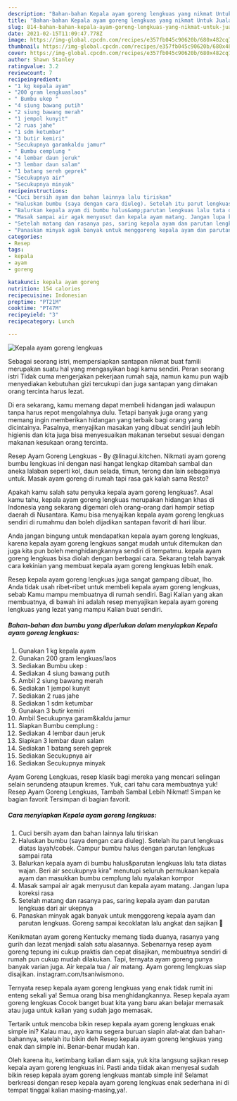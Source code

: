 ```yaml
---
description: "Bahan-bahan Kepala ayam goreng lengkuas yang nikmat Untuk Jualan"
title: "Bahan-bahan Kepala ayam goreng lengkuas yang nikmat Untuk Jualan"
slug: 814-bahan-bahan-kepala-ayam-goreng-lengkuas-yang-nikmat-untuk-jualan
date: 2021-02-15T11:09:47.778Z
image: https://img-global.cpcdn.com/recipes/e357fb045c90620b/680x482cq70/kepala-ayam-goreng-lengkuas-foto-resep-utama.jpg
thumbnail: https://img-global.cpcdn.com/recipes/e357fb045c90620b/680x482cq70/kepala-ayam-goreng-lengkuas-foto-resep-utama.jpg
cover: https://img-global.cpcdn.com/recipes/e357fb045c90620b/680x482cq70/kepala-ayam-goreng-lengkuas-foto-resep-utama.jpg
author: Shawn Stanley
ratingvalue: 3.2
reviewcount: 7
recipeingredient:
- "1 kg kepala ayam"
- "200 gram lengkuaslaos"
- " Bumbu ukep "
- "4 siung bawang putih"
- "2 siung bawang merah"
- "1 jempol kunyit"
- "2 ruas jahe"
- "1 sdm ketumbar"
- "3 butir kemiri"
- "Secukupnya garamkaldu jamur"
- " Bumbu cemplung "
- "4 lembar daun jeruk"
- "3 lembar daun salam"
- "1 batang sereh geprek"
- "Secukupnya air"
- "Secukupnya minyak"
recipeinstructions:
- "Cuci bersih ayam dan bahan lainnya lalu tiriskan"
- "Haluskan bumbu (saya dengan cara diuleg). Setelah itu parut lengkuas diatas layah/cobek. Campur bumbu halus dengan parutan lengkuas sampai rata"
- "Balurkan kepala ayam di bumbu halus&amp;parutan lengkuas lalu tata diatas wajan. Beri air secukupnya kira&#34; menutupi seluruh permukaan kepala ayam dan masukkan bumbu cemplung lalu nyalakan kompor"
- "Masak sampai air agak menyusut dan kepala ayam matang. Jangan lupa koreksi rasa"
- "Setelah matang dan rasanya pas, saring kepala ayam dan parutan lengkuas dari air ukepnya"
- "Panaskan minyak agak banyak untuk menggoreng kepala ayam dan parutan lengkuas. Goreng sampai kecoklatan lalu angkat dan sajikan 🤗"
categories:
- Resep
tags:
- kepala
- ayam
- goreng

katakunci: kepala ayam goreng 
nutrition: 154 calories
recipecuisine: Indonesian
preptime: "PT21M"
cooktime: "PT47M"
recipeyield: "3"
recipecategory: Lunch

---
```



![Kepala ayam goreng lengkuas](https://img-global.cpcdn.com/recipes/e357fb045c90620b/680x482cq70/kepala-ayam-goreng-lengkuas-foto-resep-utama.jpg)

Sebagai seorang istri, mempersiapkan santapan nikmat buat famili merupakan suatu hal yang mengasyikan bagi kamu sendiri. Peran seorang istri Tidak cuma mengerjakan pekerjaan rumah saja, namun kamu pun wajib menyediakan kebutuhan gizi tercukupi dan juga santapan yang dimakan orang tercinta harus lezat.

Di era  sekarang, kamu memang dapat membeli hidangan jadi walaupun tanpa harus repot mengolahnya dulu. Tetapi banyak juga orang yang memang ingin memberikan hidangan yang terbaik bagi orang yang dicintainya. Pasalnya, menyajikan masakan yang dibuat sendiri jauh lebih higienis dan kita juga bisa menyesuaikan makanan tersebut sesuai dengan makanan kesukaan orang tercinta. 

Resep Ayam Goreng Lengkuas - By @linagui.kitchen. Nikmati ayam goreng bumbu lengkuas ini dengan nasi hangat lengkap ditambah sambal dan aneka lalaban seperti kol, daun selada, timun, terong dan lain sebagainya untuk. Masak ayam goreng di rumah tapi rasa gak kalah sama Resto?

Apakah kamu salah satu penyuka kepala ayam goreng lengkuas?. Asal kamu tahu, kepala ayam goreng lengkuas merupakan hidangan khas di Indonesia yang sekarang digemari oleh orang-orang dari hampir setiap daerah di Nusantara. Kamu bisa menyajikan kepala ayam goreng lengkuas sendiri di rumahmu dan boleh dijadikan santapan favorit di hari libur.

Anda jangan bingung untuk mendapatkan kepala ayam goreng lengkuas, karena kepala ayam goreng lengkuas sangat mudah untuk ditemukan dan juga kita pun boleh menghidangkannya sendiri di tempatmu. kepala ayam goreng lengkuas bisa diolah dengan berbagai cara. Sekarang telah banyak cara kekinian yang membuat kepala ayam goreng lengkuas lebih enak.

Resep kepala ayam goreng lengkuas juga sangat gampang dibuat, lho. Anda tidak usah ribet-ribet untuk membeli kepala ayam goreng lengkuas, sebab Kamu mampu membuatnya di rumah sendiri. Bagi Kalian yang akan membuatnya, di bawah ini adalah resep menyajikan kepala ayam goreng lengkuas yang lezat yang mampu Kalian buat sendiri.

<!--inarticleads1-->

##### Bahan-bahan dan bumbu yang diperlukan dalam menyiapkan Kepala ayam goreng lengkuas:

1. Gunakan 1 kg kepala ayam
1. Gunakan 200 gram lengkuas/laos
1. Sediakan  Bumbu ukep :
1. Sediakan 4 siung bawang putih
1. Ambil 2 siung bawang merah
1. Sediakan 1 jempol kunyit
1. Sediakan 2 ruas jahe
1. Sediakan 1 sdm ketumbar
1. Gunakan 3 butir kemiri
1. Ambil Secukupnya garam&amp;kaldu jamur
1. Siapkan  Bumbu cemplung :
1. Sediakan 4 lembar daun jeruk
1. Siapkan 3 lembar daun salam
1. Sediakan 1 batang sereh geprek
1. Sediakan Secukupnya air
1. Sediakan Secukupnya minyak


Ayam Goreng Lengkuas, resep klasik bagi mereka yang mencari selingan selain serundeng ataupun kremes. Yuk, cari tahu cara membuatnya yuk! Resep Ayam Goreng Lengkuas, Tambah Sambal Lebih Nikmat! Simpan ke bagian favorit Tersimpan di bagian favorit. 

<!--inarticleads2-->

##### Cara menyiapkan Kepala ayam goreng lengkuas:

1. Cuci bersih ayam dan bahan lainnya lalu tiriskan
1. Haluskan bumbu (saya dengan cara diuleg). Setelah itu parut lengkuas diatas layah/cobek. Campur bumbu halus dengan parutan lengkuas sampai rata
1. Balurkan kepala ayam di bumbu halus&amp;parutan lengkuas lalu tata diatas wajan. Beri air secukupnya kira&#34; menutupi seluruh permukaan kepala ayam dan masukkan bumbu cemplung lalu nyalakan kompor
1. Masak sampai air agak menyusut dan kepala ayam matang. Jangan lupa koreksi rasa
1. Setelah matang dan rasanya pas, saring kepala ayam dan parutan lengkuas dari air ukepnya
1. Panaskan minyak agak banyak untuk menggoreng kepala ayam dan parutan lengkuas. Goreng sampai kecoklatan lalu angkat dan sajikan 🤗


Kenikmatan ayam goreng Kentucky memang tiada duanya, rasanya yang gurih dan lezat menjadi salah satu alasannya. Sebenarnya resep ayam goreng tepung ini cukup praktis dan cepat disajikan, membuatnya sendiri di rumah pun cukup mudah dilakukan. Tapi, ternyata ayam goreng punya banyak varian juga. Air kepala tua / air matang. Ayam goreng lengkuas siap disajikan. instagram.com/tsaniwismono. 

Ternyata resep kepala ayam goreng lengkuas yang enak tidak rumit ini enteng sekali ya! Semua orang bisa menghidangkannya. Resep kepala ayam goreng lengkuas Cocok banget buat kita yang baru akan belajar memasak atau juga untuk kalian yang sudah jago memasak.

Tertarik untuk mencoba bikin resep kepala ayam goreng lengkuas enak simple ini? Kalau mau, ayo kamu segera buruan siapin alat-alat dan bahan-bahannya, setelah itu bikin deh Resep kepala ayam goreng lengkuas yang enak dan simple ini. Benar-benar mudah kan. 

Oleh karena itu, ketimbang kalian diam saja, yuk kita langsung sajikan resep kepala ayam goreng lengkuas ini. Pasti anda tiidak akan menyesal sudah bikin resep kepala ayam goreng lengkuas mantab simple ini! Selamat berkreasi dengan resep kepala ayam goreng lengkuas enak sederhana ini di tempat tinggal kalian masing-masing,ya!.


